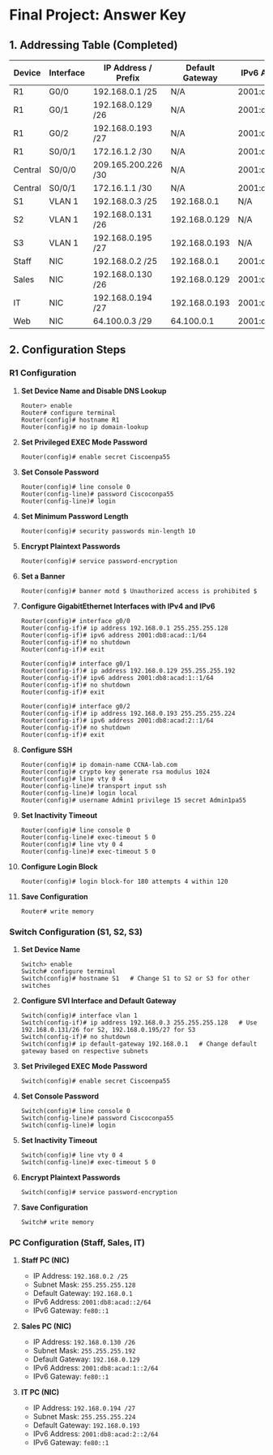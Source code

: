 # Final Project: Answer Key

## 1. Addressing Table (Completed)

| Device   | Interface | IP Address / Prefix       | Default Gateway   | IPv6 Address / Prefix      |
|----------|-----------|---------------------------|-------------------|----------------------------|
| R1       | G0/0      | 192.168.0.1 /25           | N/A               | 2001:db8:acad::1/64        |
| R1       | G0/1      | 192.168.0.129 /26         | N/A               | 2001:db8:acad:1::1/64      |
| R1       | G0/2      | 192.168.0.193 /27         | N/A               | 2001:db8:acad:2::1/64      |
| R1       | S0/0/1    | 172.16.1.2 /30            | N/A               | 2001:db8:2::1/64           |
| Central  | S0/0/0    | 209.165.200.226 /30       | N/A               | 2001:db8:1::1/64           |
| Central  | S0/0/1    | 172.16.1.1 /30            | N/A               | 2001:db8:2::2/64           |
| S1       | VLAN 1    | 192.168.0.3 /25           | 192.168.0.1       | N/A                        |
| S2       | VLAN 1    | 192.168.0.131 /26         | 192.168.0.129     | N/A                        |
| S3       | VLAN 1    | 192.168.0.195 /27         | 192.168.0.193     | N/A                        |
| Staff    | NIC       | 192.168.0.2 /25           | 192.168.0.1       | 2001:db8:acad::2/64        |
| Sales    | NIC       | 192.168.0.130 /26         | 192.168.0.129     | 2001:db8:acad:1::2/64      |
| IT       | NIC       | 192.168.0.194 /27         | 192.168.0.193     | 2001:db8:acad:2::2/64      |
| Web      | NIC       | 64.100.0.3 /29            | 64.100.0.1        | 2001:db8:cafe::3/64        |

## 2. Configuration Steps

### R1 Configuration

1. **Set Device Name and Disable DNS Lookup**

    ```
    Router> enable
    Router# configure terminal
    Router(config)# hostname R1
    Router(config)# no ip domain-lookup
    ```

2. **Set Privileged EXEC Mode Password**

    ```
    Router(config)# enable secret Ciscoenpa55
    ```

3. **Set Console Password**

    ```
    Router(config)# line console 0
    Router(config-line)# password Ciscoconpa55
    Router(config-line)# login
    ```

4. **Set Minimum Password Length**

    ```
    Router(config)# security passwords min-length 10
    ```

5. **Encrypt Plaintext Passwords**

    ```
    Router(config)# service password-encryption
    ```

6. **Set a Banner**

    ```
    Router(config)# banner motd $ Unauthorized access is prohibited $
    ```

7. **Configure GigabitEthernet Interfaces with IPv4 and IPv6**

    ```
    Router(config)# interface g0/0
    Router(config-if)# ip address 192.168.0.1 255.255.255.128
    Router(config-if)# ipv6 address 2001:db8:acad::1/64
    Router(config-if)# no shutdown
    Router(config-if)# exit

    Router(config)# interface g0/1
    Router(config-if)# ip address 192.168.0.129 255.255.255.192
    Router(config-if)# ipv6 address 2001:db8:acad:1::1/64
    Router(config-if)# no shutdown
    Router(config-if)# exit

    Router(config)# interface g0/2
    Router(config-if)# ip address 192.168.0.193 255.255.255.224
    Router(config-if)# ipv6 address 2001:db8:acad:2::1/64
    Router(config-if)# no shutdown
    Router(config-if)# exit
    ```

8. **Configure SSH**

    ```
    Router(config)# ip domain-name CCNA-lab.com
    Router(config)# crypto key generate rsa modulus 1024
    Router(config)# line vty 0 4
    Router(config-line)# transport input ssh
    Router(config-line)# login local
    Router(config)# username Admin1 privilege 15 secret Admin1pa55
    ```

9. **Set Inactivity Timeout**

    ```
    Router(config)# line console 0
    Router(config-line)# exec-timeout 5 0
    Router(config)# line vty 0 4
    Router(config-line)# exec-timeout 5 0
    ```

10. **Configure Login Block**

    ```
    Router(config)# login block-for 180 attempts 4 within 120
    ```

11. **Save Configuration**

    ```
    Router# write memory
    ```

### Switch Configuration (S1, S2, S3)

1. **Set Device Name**

    ```
    Switch> enable
    Switch# configure terminal
    Switch(config)# hostname S1   # Change S1 to S2 or S3 for other switches
    ```

2. **Configure SVI Interface and Default Gateway**

    ```
    Switch(config)# interface vlan 1
    Switch(config-if)# ip address 192.168.0.3 255.255.255.128   # Use 192.168.0.131/26 for S2, 192.168.0.195/27 for S3
    Switch(config-if)# no shutdown
    Switch(config)# ip default-gateway 192.168.0.1   # Change default gateway based on respective subnets
    ```

3. **Set Privileged EXEC Mode Password**

    ```
    Switch(config)# enable secret Ciscoenpa55
    ```

4. **Set Console Password**

    ```
    Switch(config)# line console 0
    Switch(config-line)# password Ciscoconpa55
    Switch(config-line)# login
    ```

5. **Set Inactivity Timeout**

    ```
    Switch(config)# line vty 0 4
    Switch(config-line)# exec-timeout 5 0
    ```

6. **Encrypt Plaintext Passwords**

    ```
    Switch(config)# service password-encryption
    ```

7. **Save Configuration**

    ```
    Switch# write memory
    ```

### PC Configuration (Staff, Sales, IT)

1. **Staff PC (NIC)**

    - IP Address: `192.168.0.2 /25`
    - Subnet Mask: `255.255.255.128`
    - Default Gateway: `192.168.0.1`
    - IPv6 Address: `2001:db8:acad::2/64`
    - IPv6 Gateway: `fe80::1`

2. **Sales PC (NIC)**

    - IP Address: `192.168.0.130 /26`
    - Subnet Mask: `255.255.255.192`
    - Default Gateway: `192.168.0.129`
    - IPv6 Address: `2001:db8:acad:1::2/64`
    - IPv6 Gateway: `fe80::1`

3. **IT PC (NIC)**

    - IP Address: `192.168.0.194 /27`
    - Subnet Mask: `255.255.255.224`
    - Default Gateway: `192.168.0.193`
    - IPv6 Address: `2001:db8:acad:2::2/64`
    - IPv6 Gateway: `fe80::1`

